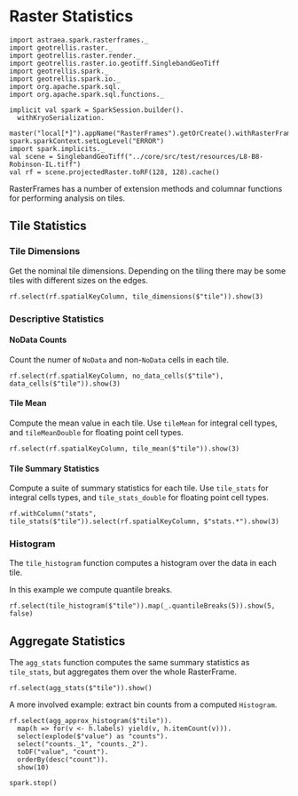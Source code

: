 # Raster Statistics

```tut:invisible
import astraea.spark.rasterframes._
import geotrellis.raster._
import geotrellis.raster.render._
import geotrellis.raster.io.geotiff.SinglebandGeoTiff
import geotrellis.spark._
import geotrellis.spark.io._
import org.apache.spark.sql._
import org.apache.spark.sql.functions._

implicit val spark = SparkSession.builder().
  withKryoSerialization.
   master("local[*]").appName("RasterFrames").getOrCreate().withRasterFrames
spark.sparkContext.setLogLevel("ERROR")
import spark.implicits._
val scene = SinglebandGeoTiff("../core/src/test/resources/L8-B8-Robinson-IL.tiff")
val rf = scene.projectedRaster.toRF(128, 128).cache()
```

RasterFrames has a number of extension methods and columnar functions for performing analysis on tiles.

## Tile Statistics 

### Tile Dimensions

Get the nominal tile dimensions. Depending on the tiling there may be some tiles with different sizes on the edges.

```tut
rf.select(rf.spatialKeyColumn, tile_dimensions($"tile")).show(3)
```

### Descriptive Statistics

#### NoData Counts

Count the numer of `NoData` and non-`NoData` cells in each tile.

```tut
rf.select(rf.spatialKeyColumn, no_data_cells($"tile"), data_cells($"tile")).show(3)
```

#### Tile Mean

Compute the mean value in each tile. Use `tileMean` for integral cell types, and `tileMeanDouble` for floating point
cell types.
 
```tut
rf.select(rf.spatialKeyColumn, tile_mean($"tile")).show(3)
```

#### Tile Summary Statistics

Compute a suite of summary statistics for each tile. Use `tile_stats` for integral cells types, and `tile_stats_double`
for floating point cell types.

```tut
rf.withColumn("stats", tile_stats($"tile")).select(rf.spatialKeyColumn, $"stats.*").show(3)
```

### Histogram

The `tile_histogram` function computes a histogram over the data in each tile. 

In this example we compute quantile breaks.

```tut
rf.select(tile_histogram($"tile")).map(_.quantileBreaks(5)).show(5, false)
```

## Aggregate Statistics

The `agg_stats` function computes the same summary statistics as `tile_stats`, but aggregates them over the whole 
RasterFrame.

```tut
rf.select(agg_stats($"tile")).show()
```

A more involved example: extract bin counts from a computed `Histogram`.

```tut
rf.select(agg_approx_histogram($"tile")).
  map(h => for(v <- h.labels) yield(v, h.itemCount(v))).
  select(explode($"value") as "counts").
  select("counts._1", "counts._2").
  toDF("value", "count").
  orderBy(desc("count")).
  show(10)
```

```tut:invisible
spark.stop()
```

